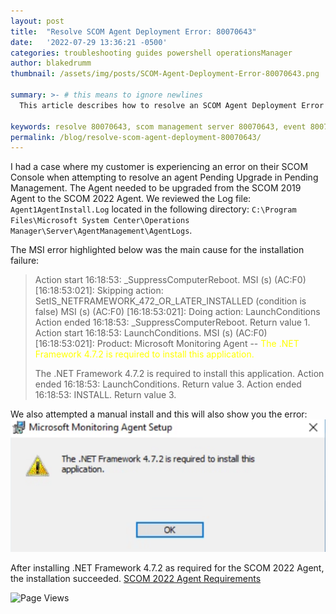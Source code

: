 ```yaml
---
layout: post
title:  "Resolve SCOM Agent Deployment Error: 80070643"
date:   '2022-07-29 13:36:21 -0500'
categories: troubleshooting guides powershell operationsManager
author: blakedrumm
thumbnail: /assets/img/posts/SCOM-Agent-Deployment-Error-80070643.png

summary: >- # this means to ignore newlines
  This article describes how to resolve an SCOM Agent Deployment Error you may experience which can affect the ability to upgrade or install an Agent. 

keywords: resolve 80070643, scom management server 80070643, event 80070643, scom agent upgrade error, agent update error
permalink: /blog/resolve-scom-agent-deployment-80070643/
---
```

 I had a case where my customer is experiencing an error on their SCOM Console when attempting to resolve an agent Pending Upgrade in Pending Management. The Agent needed to be upgraded from the SCOM 2019 Agent to the SCOM 2022 Agent. We reviewed the Log file: `Agent1AgentInstall.Log` located in the following directory: `C:\Program Files\Microsoft System Center\Operations Manager\Server\AgentManagement\AgentLogs`.
 
 The MSI error highlighted below was the main cause for the installation failure:
  > Action start 16:18:53: _SuppressComputerReboot.
  > MSI (s) (AC:F0) [16:18:53:021]: Skipping action: SetIS_NETFRAMEWORK_472_OR_LATER_INSTALLED (condition is false)
  > MSI (s) (AC:F0) [16:18:53:021]: Doing action: LaunchConditions
  > Action ended 16:18:53: _SuppressComputerReboot. Return value 1.
  > Action start 16:18:53: LaunchConditions.
  > MSI (s) (AC:F0) [16:18:53:021]: Product: Microsoft Monitoring Agent -- <span style="color:yellow">The .NET Framework 4.7.2 is required to install this application.
  > 
  > The .NET Framework 4.7.2 is required to install this application.</span>
  > Action ended 16:18:53: LaunchConditions. Return value 3.
  > Action ended 16:18:53: INSTALL. Return value 3.

We also attempted a manual install and this will also show you the error:
![DotNET Missing MSI Error](/assets/img/posts/.NET-4.7.2-missing.png)

After installing .NET Framework 4.7.2 as required for the SCOM 2022 Agent, the installation succeeded.
[SCOM 2022 Agent Requirements](https://docs.microsoft.com/system-center/scom/system-requirements?view=sc-om-2022#microsoft-monitoring-agent-operating-system)

![Page Views](https://counter.blakedrumm.com/count/tag.svg?url=blakedrumm.com/blog/resolve-scom-agent-deployment-80070643/)

<!--
Having trouble with Pages? Check out our [documentation](https://docs.github.com/categories/github-pages-basics/) or [contact support](https://support.github.com/contact) and we’ll help you sort it out.
-->
